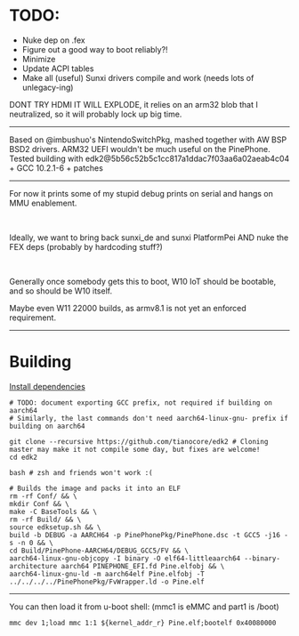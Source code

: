 # TODO:
* Nuke dep on .fex
* Figure out a good way to boot reliably?!
* Minimize
* Update ACPI tables
* Make all (useful) Sunxi drivers compile and work (needs lots of unlegacy-ing)

DONT TRY HDMI IT WILL EXPLODE, it relies on an arm32 blob that I neutralized, so it will probably lock up big time.

-----

Based on @imbushuo's NintendoSwitchPkg, mashed together with AW BSP BSD2 drivers. ARM32 UEFI wouldn't be
much useful on the PinePhone. Tested building with edk2@5b56c52b5c1cc817a1ddac7f03aa6a02aeab4c04 + GCC 10.2.1-6 + patches

-----

For now it prints some of my stupid debug prints on serial and hangs on MMU enablement.

</br>

Ideally, we want to bring back sunxi_de and sunxi PlatformPei AND nuke the FEX deps (probably by hardcoding stuff?)

</br>

Generally once somebody gets this to boot, W10 IoT should be bootable, and so should be W10 itself.

Maybe even W11 22000 builds, as armv8.1 is not yet an enforced requirement.

-----

# Building

[Install dependencies](https://github.com/tianocore/tianocore.github.io/wiki/Using-EDK-II-with-Native-GCC#install-required-software-from-apt)

```
# TODO: document exporting GCC prefix, not required if building on aarch64
# Similarly, the last commands don't need aarch64-linux-gnu- prefix if building on aarch64

git clone --recursive https://github.com/tianocore/edk2 # Cloning master may make it not compile some day, but fixes are welcome!
cd edk2

bash # zsh and friends won't work :(

# Builds the image and packs it into an ELF
rm -rf Conf/ && \
mkdir Conf && \
make -C BaseTools && \
rm -rf Build/ && \
source edksetup.sh && \
build -b DEBUG -a AARCH64 -p PinePhonePkg/PinePhone.dsc -t GCC5 -j16 -s -n 0 && \
cd Build/PinePhone-AARCH64/DEBUG_GCC5/FV && \
aarch64-linux-gnu-objcopy -I binary -O elf64-littleaarch64 --binary-architecture aarch64 PINEPHONE_EFI.fd Pine.elfobj && \
aarch64-linux-gnu-ld -m aarch64elf Pine.elfobj -T ../../../../PinePhonePkg/FvWrapper.ld -o Pine.elf
```

-----
You can then load it from u-boot shell: (mmc1 is eMMC and part1 is /boot)

`mmc dev 1;load mmc 1:1 ${kernel_addr_r} Pine.elf;bootelf 0x40080000`
